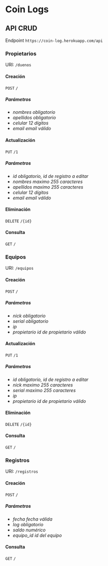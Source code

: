 # Coin Logs

## API CRUD
Endpoint `https://coin-log.herokuapp.com/api`
### Propietarios
URI: ``/duenos``
#### Creación
``POST``
``/``
##### Parámetros
- *nombres* _obligatorio_
- *apellidos* _obligatorio_
- *celular* _12 dígitos_
- *email* _email válido_
#### Actualización
``PUT``
``/1``
##### Parámetros
- *id* _obligatorio, id de registro a editar_
- *nombres* _maximo 255 caracteres_
- *apellidos* _maximo 255 caracteres_
- *celular* _12 dígitos_
- *email* _email válido_

#### Eliminación
``DELETE``
``/{id}``

#### Consulta
``GET``
``/``

### Equipos
URI: ``/equipos``
#### Creación
``POST``
``/``
##### Parámetros
- *nick* _obligatorio_
- *serial* _obligatorio_
- *ip* 
- *propietario* _id de propietario válido_
#### Actualización
``PUT``
``/1``
##### Parámetros
- *id* _obligatorio, id de registro a editar_
- *nick* _maximo 255 caracteres_
- *serial* _maximo 255 caracteres_
- *ip*
- *propietario* _id de propietario válido_

#### Eliminación
``DELETE``
``/{id}``

#### Consulta
``GET``
``/``

### Registros
URI: ``/registros``
#### Creación
``POST``
``/``
##### Parámetros
- *fecha* _fecha válida_
- *log* _obligatorio_
- *saldo* _numérico_
- *equipo_id* _id del equipo_

#### Consulta
``GET``
``/``

